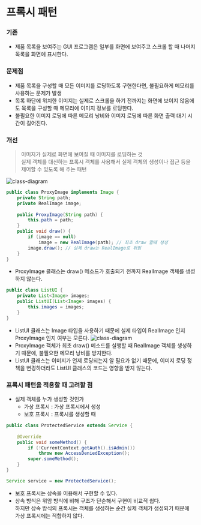 # 프록시 패턴
### 기존
- 제품 목록을 보여주는 GUI 프로그램은 일부를 화면에 보여주고 스크롤 할 때 나머지 목록을 화면에 표시한다.
### 문제점
- 제품 목록을 구성할 때 모든 이미지를 로딩하도록 구현한다면, 불필요하게 메모리를 사용하는 문제가 발생
- 목록 하단에 위치한 이미지는 실제로 스크롤을 하기 전까지는 화면에 보이지 않음에도 목록을 구성할 때 메모리에 이미지 정보를 로딩한다.
- 불필요한 이미지 로딩에 따른 메모리 낭비와 이미지 로딩에 따른 화면 출력 대기 시간이 길어진다.
### 개선
> 이미지가 실제로 화면에 보여질 때 이미지를 로딩하는 것<br>
> 실제 객체를 대신하는 프록시 객체를 사용해서 실제 객체의 생성이나 접근 등을 제어할 수 있도록 해 주는 패턴

![class-diagram](http://www.plantuml.com/plantuml/proxy?src=https://raw.githubusercontent.com/wkdehdlr/TIL/main/uml/proxy.puml)
```java
public class ProxyImage implements Image {
    private String path;
    private RealImage image;
    
    public ProxyImage(String path) {
        this.path = path;
    }
    public void draw() {
        if (image == null)
            image = new RealImage(path); // 최초 draw 할때 생성
        image.draw(); // 실제 draw는 RealImage로 위임
    }
}
```
- ProxyImage 클래스는 draw() 메소드가 호출되기 전까지 RealImage 객체를 생성하지 않는다.
```java
public class ListUI {
    private List<Image> images;
    public ListUI(List<Image> images) {
        this.images = images;
    }
}
```
- ListUI 클래스는 Image 타입을 사용하기 때문에 실제 타입이 RealImage 인지 ProxyImage 인지 여부는 모른다.
![class-diagram](http://www.plantuml.com/plantuml/proxy?src=https://raw.githubusercontent.com/wkdehdlr/TIL/main/uml/proxy2.puml)
- ProxyImage 객체가 최초 draw() 메소드를 실행할 때 RealImage 객체를 생성하기 때문에, 불필요한 메모리 낭비를 방지한다.
- ListUI 클래스는 이미지가 언제 로딩되는지 알 필요가 없기 때문에, 이미지 로딩 정책을 변경하더라도 ListUI 클래스의 코드는 영향을 받지 않는다.
### 프록시 패턴을 적용할 때 고려할 점
- 실제 객체를 누가 생성할 것인가
    - 가상 프록시 : 가상 프록시에서 생성
    - 보호 프록시 : 프록시를 생성할 때
```java
public class ProtectedService extends Service {
    
    @Override
    public void someMethod() {
        if (!CurrentContext.getAuth().isAdmin())
            throw new AccessDeniedException();
        super.someMethod();
    }
}

Service service = new ProtectedService();
```
- 보호 프록시는 상속을 이용해서 구현할 수 있다.
- 상속 방식은 위암 방식에 비해 구조가 단순해서 구현이 비교적 쉽다.<br>
하지만 상속 방식의 프록시는 객체를 생성하는 순간 실제 객체가 생성되기 때문에 가상 프록시에는 적합하지 않다.